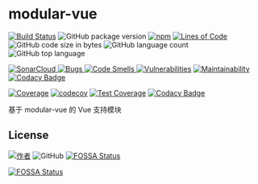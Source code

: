# modular-vue

[![Build Status](https://travis-ci.org/han-feng/modular-vue.svg?branch=master)](https://travis-ci.org/han-feng/modular-vue)
![GitHub package version](https://img.shields.io/github/package-json/v/han-feng/modular-vue.svg)
[![npm](https://img.shields.io/npm/v/modular-vue.svg)](https://npm.im/modular-vue)
[![Lines of Code](https://sonarcloud.io/api/project_badges/measure?project=han-feng_modular-vue&metric=ncloc)](https://sonarcloud.io/dashboard?id=han-feng_modular-vue)
![GitHub code size in bytes](https://img.shields.io/github/languages/code-size/han-feng/modular-vue.svg)
![GitHub language count](https://img.shields.io/github/languages/count/han-feng/modular-vue.svg)
![GitHub top language](https://img.shields.io/github/languages/top/han-feng/modular-vue.svg)

[![SonarCloud](https://sonarcloud.io/api/project_badges/measure?project=han-feng_modular-vue&metric=alert_status)
![Bugs](https://sonarcloud.io/api/project_badges/measure?project=han-feng_modular-vue&metric=bugs)
![Code Smells](https://sonarcloud.io/api/project_badges/measure?project=han-feng_modular-vue&metric=code_smells)
![Vulnerabilities](https://sonarcloud.io/api/project_badges/measure?project=han-feng_modular-vue&metric=vulnerabilities)](https://sonarcloud.io/dashboard?id=han-feng_modular-vue)
[![Maintainability](https://api.codeclimate.com/v1/badges/5c36ea4eca94c86b4a47/maintainability)](https://codeclimate.com/github/han-feng/modular-vue/maintainability)
[![Codacy Badge](https://api.codacy.com/project/badge/Grade/134a8fba89f04979b9802d1037c6c73e)](https://www.codacy.com/app/han-feng/modular-vue?utm_source=github.com&amp;utm_medium=referral&amp;utm_content=han-feng/modular-vue&amp;utm_campaign=Badge_Grade)

[![Coverage](https://sonarcloud.io/api/project_badges/measure?project=han-feng_modular-vue&metric=coverage)](https://sonarcloud.io/dashboard?id=han-feng_modular-vue)
[![codecov](https://codecov.io/gh/han-feng/modular-vue/branch/master/graph/badge.svg)](https://codecov.io/gh/han-feng/modular-vue)
[![Test Coverage](https://api.codeclimate.com/v1/badges/5c36ea4eca94c86b4a47/test_coverage)](https://codeclimate.com/github/han-feng/modular-vue/test_coverage)
[![Codacy Badge](https://api.codacy.com/project/badge/Coverage/134a8fba89f04979b9802d1037c6c73e)](https://www.codacy.com/app/han-feng/modular-vue?utm_source=github.com&utm_medium=referral&utm_content=han-feng/modular-vue&utm_campaign=Badge_Coverage)

基于 modular-vue 的 Vue 支持模块

## License

[![作者](https://img.shields.io/badge/%E4%BD%9C%E8%80%85-han__feng%40foxmail.com-red.svg?style=social&logo=github)](mailto:han_feng@foxmail.com)
![GitHub](https://img.shields.io/github/license/han-feng/modular-vue.svg)
[![FOSSA Status](https://app.fossa.io/api/projects/git%2Bgithub.com%2Fhan-feng%2Fmodular-vue.svg?type=shield)](https://app.fossa.io/projects/git%2Bgithub.com%2Fhan-feng%2Fmodular-vue?ref=badge_shield)

[![FOSSA Status](https://app.fossa.io/api/projects/git%2Bgithub.com%2Fhan-feng%2Fmodular-vue.svg?type=large)](https://app.fossa.io/projects/git%2Bgithub.com%2Fhan-feng%2Fmodular-vue?ref=badge_large)
